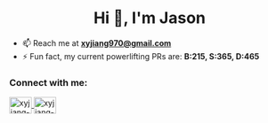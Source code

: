 <h1 align="center">Hi 👋, I'm Jason</h1>

- 📫 Reach me at **xyjiang970@gmail.com**
- ⚡ Fun fact, my current powerlifting PRs are: **B:215, S:365, D:465**

<h3 align="left">Connect with me:</h3>
<p align="left">
<a href="https://www.linkedin.com/in/xyjiang/" target="blank"><img align="center" src="https://raw.githubusercontent.com/rahuldkjain/github-profile-readme-generator/master/src/images/icons/Social/linked-in-alt.svg" alt="xyjiang-linkedin" height="30" width="40"/>
<a href="https://vsco.co/xyjiang970/gallery" target="blank"><img align="center" src="https://www.svgrepo.com/show/306943/vsco.svg" alt="xyjiang-vsco" height="30" width="40"/>
</p>
